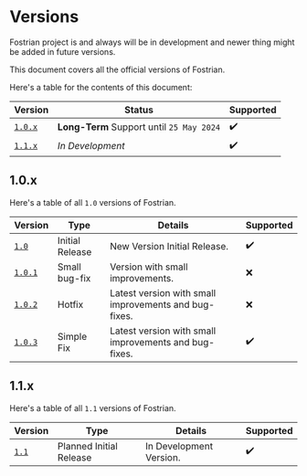 ﻿# Versions

Fostrian project is and always will be in development and newer thing might be added in future versions.

This document covers all the official versions of Fostrian.

Here's a table for the contents of this document:

| Version | Status | Supported |
|-|-|-|
| [`1.0.x`](https://github.com/haltroy/Fostrian/blob/main/VERSIONS.md#1.0.x)| **Long-Term** Support until `25 May 2024`| :heavy_check_mark: |
| [`1.1.x`](https://github.com/haltroy/Fostrian/blob/main/VERSIONS.md#1.1.x)| _In Development_ | :heavy_check_mark: |


## 1.0.x

Here's a table of all `1.0` versions of Fostrian.

| Version | Type | Details | Supported |
|-|-|-|-|
| [`1.0`](https://github.com/Haltroy/Fostrian/tree/1.0.0)| Initial Release | New Version Initial Release. | :heavy_check_mark: |
| [`1.0.1`](https://github.com/Haltroy/Fostrian/tree/1.0.1)| Small bug-fix | Version with small improvements. | :x: |
| [`1.0.2`](https://github.com/Haltroy/Fostrian/tree/1.0.2)| Hotfix | Latest version with small improvements and bug-fixes. | :x: |
| [`1.0.3`](https://github.com/Haltroy/Fostrian/tree/1.0.3)| Simple Fix | Latest version with small improvements and bug-fixes. | :heavy_check_mark: |


## 1.1.x

Here's a table of all `1.1` versions of Fostrian.

| Version | Type | Details | Supported |
|-|-|-|-|
| [`1.1`](https://github.com/Haltroy/Fostrian/tree/1.1.0)| Planned Initial Release | In Development Version. | :heavy_check_mark: |
